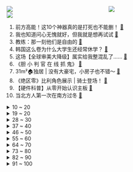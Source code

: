 <div >
	<a style="float:left;width:55%;" href = "https://github.com/anuraghazra/github-readme-stats">
	 <img src = "https://github-readme-stats.vercel.app/api?username=iuuuuuaena&theme=buefy&show_icons=true"/>
	</a>
	<a  style="float:right;width:45%" href = "https://github.com/anuraghazra/github-readme-stats">
	 <img  src="https://github-readme-stats.vercel.app/api/top-langs/?username=anuraghazra&layout=compact"/>
	</a>
	</div>

[![](https://img.shields.io/badge/jxd-@jxdgogogo.xyz-yellowgreen.svg)](https://www.jxdgogogo.xyz)<br>
1. 前方高能！这10个神器真的是打死也不能删！ [:link:](//www.bilibili.com/video/BV1Vz4y1A7LT) <br>
2. 我也知道问心无愧就好，但我就是想再试试 [:link:](//www.bilibili.com/video/BV1gu4y1j7Xr) <br>
3. 教练：那一刻他们是自由的 [:link:](//www.bilibili.com/video/BV1ZG411D78V) <br>
4. 韩国这么卷为什么大学生还经常休学？ [:link:](//www.bilibili.com/video/BV1fw411A7EZ) <br>
5. 这场【全球审美大降级】属实给我整混乱了…… [:link:](//www.bilibili.com/video/BV1fc41167r3) <br>
6. 《胆 小 判 官 在 线 抓 鬼》 [:link:](//www.bilibili.com/video/BV1VC4y1P7ov) <br>
7. 31m²🏠独居 | 没有大豪宅，小房子也不错～ [:link:](//www.bilibili.com/video/BV11u4y1A7QT) <br>
8. 《绝区零》比利角色展示 | 骑士登场！ [:link:](//www.bilibili.com/video/BV1tN4y1m7d5) <br>
9. 【硬件科普】从零开始认识主板 [:link:](//www.bilibili.com/video/BV1xQ4y1b7JS) <br>
10. 当北方人第一次在南方过冬 [:link:](//www.bilibili.com/video/BV1Gj411J76q) <br>
<details>
<summary>10 ~ 20</summary>

11. “爱没有捷径，纯情至死不渝” [:link:](//www.bilibili.com/video/BV1hN411T7q4) <br>
12. 再这样创，这海口警方的蓝V就到期了 [:link:](//www.bilibili.com/video/BV1HG411U7uJ) <br>
13. 杂  交  植  物 [:link:](//www.bilibili.com/video/BV1tN411u73Q) <br>
14. 恭喜T1夺冠，游戏虽然输了，我连夜18个小时为WBG加油的作品总要发一下吧 [:link:](//www.bilibili.com/video/BV1CH4y1q7uR) <br>
15. 各位，感受过信息差吗 [:link:](//www.bilibili.com/video/BV1zu4y1P7nF) <br>
16. 【首发】小米澎湃OS全家桶体验！开启主动智能时代？ [:link:](//www.bilibili.com/video/BV1x94y1H72d) <br>
17. 这里面谁更遗憾？ [:link:](//www.bilibili.com/video/BV1H94y1H79i) <br>
18. 柯洁：完蛋！我被美女棋手包围了！ [:link:](//www.bilibili.com/video/BV1qz4y1c79H) <br>
19. 神奇数字马戏团 真是太酷了！这里的人都疯了 [:link:](//www.bilibili.com/video/BV1W94y1J7Nx) <br>
</details>
<details>
<summary>19 ~ 20</summary>

20. 全新福州方言单曲《七溜八溜WAIYA》已上线 [:link:](//www.bilibili.com/video/BV1MC4y1P7hc) <br>
21. 优雅永不过时 [:link:](//www.bilibili.com/video/BV1bC4y1m7mw) <br>
22. 极度危险。白磷，需要放在水里存放。离开就燃！ [:link:](//www.bilibili.com/video/BV1yw411N7BP) <br>
23. 最 强 的 矛 [:link:](//www.bilibili.com/video/BV16N4y1m7bB) <br>
24. 老人民艺术家 [:link:](//www.bilibili.com/video/BV1du4y1A7cH) <br>
25. 影豹RR纽北大结局~！ [:link:](//www.bilibili.com/video/BV1tu4y1w7UT) <br>
26. 第一次去拍网红写真 没想到要穿露背装 当场崩溃 [:link:](//www.bilibili.com/video/BV1Rj411j7Fq) <br>
27. 我说他为啥突然装听不懂呢… [:link:](//www.bilibili.com/video/BV1gz4y1c7WM) <br>
28. 当我2023年再次听到这些歌. [:link:](//www.bilibili.com/video/BV1tj411J713) <br>
</details>
<details>
<summary>28 ~ 30</summary>

29. 完美解决祖父悖论！究极烧脑的悬疑科幻《前目的地》 [:link:](//www.bilibili.com/video/BV1mC4y1m7Cz) <br>
30. 绝对音感这么用啊？ [:link:](//www.bilibili.com/video/BV1xG411D7g9) <br>
31. 最强的盾！ [:link:](//www.bilibili.com/video/BV1Dv411c76Y) <br>
32. 日本纯音乐为什么能全球遥遥领先？这28位作曲家告诉你答案 [:link:](//www.bilibili.com/video/BV1tu4y1P7j8) <br>
33. 事成，礼毕，瞧瞧花絮～ [:link:](//www.bilibili.com/video/BV1se411f7X9) <br>
34. 【浊燃作战】全关卡全任务 简单好抄（持续更新中） [:link:](//www.bilibili.com/video/BV1D34y1c7Sn) <br>
35. 耗时两年，我做了个PS免抠素材网！实现大家素材自由 [:link:](//www.bilibili.com/video/BV1Sa4y1U7Ub) <br>
36. 当了7年up，我被离职了？ [:link:](//www.bilibili.com/video/BV1xH4y127Nr) <br>
37. 物理学称霸世界！ [:link:](//www.bilibili.com/video/BV1Zv411c7Eu) <br>
</details>
<details>
<summary>37 ~ 40</summary>

38. 突然有了三个妈... [:link:](//www.bilibili.com/video/BV1dv411c7ra) <br>
39. 整整一百个名场面，见证Faker十年职业百炼登神，一代人的青春 [:link:](//www.bilibili.com/video/BV12N411T7Yz) <br>
40. 男女之间有纯友谊？千万小心另一半身边的异性发小哦！50万人打高分的爱情片 [:link:](//www.bilibili.com/video/BV1rH4y1q7uD) <br>
41. 我不是蜘蛛侠|Bonelab [:link:](//www.bilibili.com/video/BV1tN411u7cL) <br>
42. 被严重低估！成龙近十年最好作品！豆瓣22万人打分7.0！重温经典《英伦对决》01 [:link:](//www.bilibili.com/video/BV1Pv411c7Zi) <br>
43. “蝴蝶飞不过沧海，又有谁忍心责怪呢...” [:link:](//www.bilibili.com/video/BV1Du4y1b7f6) <br>
44. 从「孤苦少年」到「一代天子」！他凭什么？《史记》原文全解读【故事】03 [:link:](//www.bilibili.com/video/BV12H4y1q7bx) <br>
45. 百炼成金，四冠登神！Faker无需向众神祈祷，因为众神传颂的都是你的名号！LOL史上第一人再登巅峰！ [:link:](//www.bilibili.com/video/BV18N4y1S7vP) <br>
46. 领域展开，坐杀数学！ [:link:](//www.bilibili.com/video/BV1zC4y1m7n6) <br>
</details>
<details>
<summary>46 ~ 50</summary>

47. 主任公开处刑课！ [:link:](//www.bilibili.com/video/BV1tg4y1X7c2) <br>
48. 山东大集烧茶大爷的爱情。人间烟火气，最抚凡人心。 [:link:](//www.bilibili.com/video/BV1B34y1c7mj) <br>
49. 不是巧克力吃不起，而是屎壳郎球更有性价比。没有一个价格刺客是一个plus复刻解决不了的! [:link:](//www.bilibili.com/video/BV1iN4y1m76M) <br>
50. 不装了，这才是我的真实身份！ [:link:](//www.bilibili.com/video/BV1m34y1c79r) <br>
51. 猫：你干嘛！！ [:link:](//www.bilibili.com/video/BV14u4y1j7gV) <br>
52. 让动物回归大自然 [:link:](//www.bilibili.com/video/BV1mz4y1c7WR) <br>
53. 这部收容了上百只怪物的电影，结尾竟然如此讽刺？ [:link:](//www.bilibili.com/video/BV1Av411c7uS) <br>
54. 和梦想之家的孩子们最后一天，感受孩子们的露营生活，了解他们最真实的柏剑父亲，愿世间孩子成长快乐，自强不息！ [:link:](//www.bilibili.com/video/BV12M411Z7N3) <br>
55. 相隔只有1km！中俄两座边境城市差别有多大？ [:link:](//www.bilibili.com/video/BV1wu4y1w7nd) <br>
</details>
<details>
<summary>55 ~ 60</summary>

56. 当 代 热 门 消 费 现 状 [:link:](//www.bilibili.com/video/BV1Da4y1U7GV) <br>
57. 糯糯叽叽，冰冰凉凉 [:link:](//www.bilibili.com/video/BV17c411r7rz) <br>
58. Win11最新版本已经可以直接使用GPT4 [:link:](//www.bilibili.com/video/BV1JH4y127D3) <br>
59. “当你和兄弟双排又输了” [:link:](//www.bilibili.com/video/BV1QQ4y1b751) <br>
60. 《 毁  灭  菇  日  记 》 [:link:](//www.bilibili.com/video/BV1mv411c7dy) <br>
61. 《焦点访谈》曝光直播间造假 “网络水军”刷人气 好评 [:link:](//www.bilibili.com/video/BV1Yz4y1c7XD) <br>
62. 探秘中国国宴！开国第一宴！10道国宴菜！都吃什么？ [:link:](//www.bilibili.com/video/BV1Dz4y1N7XT) <br>
63. 我猜你一定会喜欢。 [:link:](//www.bilibili.com/video/BV1q34y1c7W5) <br>
64. 【阿斗】已打码，放心看！一次看爽这风靡全球20年的惊悚神作《电锯惊魂》1-10集 [:link:](//www.bilibili.com/video/BV1JC4y177wp) <br>
</details>
<details>
<summary>64 ~ 70</summary>

65. 我是热爱原神的动画师Hirao！我正式入驻B站啦！ [:link:](//www.bilibili.com/video/BV1Av411c7Lr) <br>
66. 为什么在外面找个地方大哭一场就这么难？！ [:link:](//www.bilibili.com/video/BV1HG411U7YC) <br>
67. 的亏有监控不然狗子要背多少锅 [:link:](//www.bilibili.com/video/BV11z4y1c7BK) <br>
68. 【吸奇侠】第一奇书《金瓶梅》01 天饼星的陨落 [:link:](//www.bilibili.com/video/BV1hw411H79u) <br>
69. S14赛季装备介绍：神话正式移除！80件全新/重做装备 (法师/刺客/战士/射手/坦克/辅助) [:link:](//www.bilibili.com/video/BV1Aj411772A) <br>
70. 当你的男人是霸道总裁 [:link:](//www.bilibili.com/video/BV1vz4y1c7so) <br>
71. “骗就骗吧，其实我早就知道你是卧底啦，谁我喜欢你呢”新扎师妹 [:link:](//www.bilibili.com/video/BV1C34y1c7Ph) <br>
72. 逆  天  中  配5 [:link:](//www.bilibili.com/video/BV1ow411N7c7) <br>
73. 火柴人短片系列汇编-第一季（官方） [:link:](//www.bilibili.com/video/BV1hG411D7gs) <br>
</details>
<details>
<summary>73 ~ 80</summary>

74. 多冷啊，我在河北玩泥巴 [:link:](//www.bilibili.com/video/BV18c41167fG) <br>
75. 游戏界顶级无耻烂活！科乐美再次突破下限 [:link:](//www.bilibili.com/video/BV1Jw411p7iy) <br>
76. “这也许才是互联网存在的真正意义吧！！！” [:link:](//www.bilibili.com/video/BV1hb4y1u7SA) <br>
77. 你无意中进入了一趟全是鬼怪的列车，而这辆车的终点站竟然是黄泉站 [:link:](//www.bilibili.com/video/BV1iQ4y1b7bN) <br>
78. 挑战内蒙烧麦，看仨战士能吃几斤 [:link:](//www.bilibili.com/video/BV1ca4y1U7dh) <br>
79. 1500元体验韩国偶像妆造，好哥们都看呆了！ [:link:](//www.bilibili.com/video/BV1ic41167RH) <br>
80. 你还记得那个不能忘记的名字吗？ [:link:](//www.bilibili.com/video/BV1yC4y1j7as) <br>
81. 罗老师生日大聚会！这顿饭一整个爆笑如雷！吃出了打边炉的氛围感～ [:link:](//www.bilibili.com/video/BV1g34y1w7BB) <br>
82. 【即将失效】16个Edge隐藏绝技，你未必全知道！！！ [:link:](//www.bilibili.com/video/BV1mu411F7Qm) <br>
</details>
<details>
<summary>82 ~ 90</summary>

83. 东北大花征服世界第四站：哪位人能HOLD住我的大花西服！#东北大花开始征服世界了#李美越 [:link:](//www.bilibili.com/video/BV1vz4y1c7bp) <br>
84. 为什么美国人讨厌她？终于明白了 [:link:](//www.bilibili.com/video/BV1Jz4y1c7fu) <br>
85. 评分9.5，中国最好的战争片！上映39年至今无人超越！ [:link:](//www.bilibili.com/video/BV1jC4y1m73P) <br>
86. 抢26英镑 关48年 蹲过120所监狱，奇葩囚犯的传奇故事，布隆的原型人物 [:link:](//www.bilibili.com/video/BV1Pw411p7UY) <br>
87. 同人动画：请不要那么随意地喜欢我~｜芙宁娜｜ [:link:](//www.bilibili.com/video/BV1Cw411H7KT) <br>
88. 造过山车大赛！ [:link:](//www.bilibili.com/video/BV1wu4y1K7bo) <br>
89. 至此舍友也该变乖了 [:link:](//www.bilibili.com/video/BV1LH4y1q7cx) <br>
90. 秋冬穿搭分享~欢迎指正! [:link:](//www.bilibili.com/video/BV1Zj411E7cU) <br>
91. 一块白布能接能送 [:link:](//www.bilibili.com/video/BV1zw411H7Wa) <br>
</details>
<details>
<summary>91 ~ 100</summary>

92. 小伙用粘土给老婆做戒指！这需要很多钱吗？不 需要很多爱～～ [:link:](//www.bilibili.com/video/BV1Fj41177MW) <br>
93. 【英雄联盟】2024赛季玩法介绍 [:link:](//www.bilibili.com/video/BV1sj411J7iS) <br>
94. "你我所沐浴的雨 又有什么分别呢" [:link:](//www.bilibili.com/video/BV1Lw411p7dF) <br>
95. 600斤年猪，过年的气氛有了。 [:link:](//www.bilibili.com/video/BV16u411F764) <br>
96. 越是亲近就越是暴躁？只把尖锐的一面对准亲人？【述情障碍】 [:link:](//www.bilibili.com/video/BV1Yb4y1u7DR) <br>
97. 少年记住：拳拳到肉，不如拳由心发，由松入柔，积柔成刚。 [:link:](//www.bilibili.com/video/BV1uu4y1P7dj) <br>
98. 去警察训练营蹭个饭，没想到被当暴徒按地板上 [:link:](//www.bilibili.com/video/BV1sH4y1q7mE) <br>
99. 朋友你们帮我看看问题到底出现在哪里？ [:link:](//www.bilibili.com/video/BV1ju4y1j7jk) <br>
100. 真材实料阳春面，汤比面还香！嗦面嗦到停不下来~ [:link:](//www.bilibili.com/video/BV1iQ4y1b7Fr) <br>
</details>
